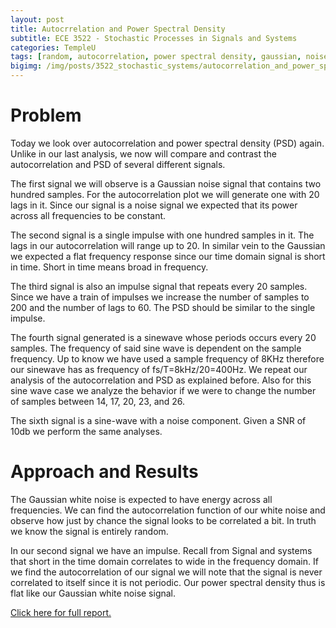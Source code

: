 ```yaml
---
layout: post
title: Autocrrelation and Power Spectral Density
subtitle: ECE 3522 - Stochastic Processes in Signals and Systems
categories: TempleU
tags: [random, autocorrelation, power spectral density, gaussian, noise, psd, pdf, distribution, statistics, software, matlab, programming]
bigimg: /img/posts/3522_stochastic_systems/autocorrelation_and_power_spectral_density.png
---
```


# Problem
Today we look over autocorrelation and power spectral density (PSD) again.
Unlike in our last analysis, we now will compare and contrast the
autocorrelation and PSD of several different signals.

The first signal we will observe is a Gaussian noise signal that contains two
hundred samples. For the autocorrelation plot we will generate one with 20 lags
in it. Since our signal is a noise signal we expected that its power across all
frequencies to be constant.

The second signal is a single impulse with one hundred samples in it. The lags
in our autocorrelation will range up to 20. In similar vein to the Gaussian we
expected a flat frequency response since our time domain signal is short in
time. Short in time means broad in frequency.

The third signal is also an impulse signal that repeats every 20 samples. Since
we have a train of impulses we increase the number of samples to 200 and the
number of lags to 60. The PSD should be similar to the single impulse.

The fourth signal generated is a sinewave whose periods occurs every 20
samples. The frequency of said sine wave is dependent on the sample frequency.
Up to know we have used a sample frequency of 8KHz therefore our sinewave has
as frequency of fs/T=8kHz/20=400Hz. We repeat our analysis of the
autocorrelation and PSD as explained before. Also for this sine wave case we
analyze the behavior if we were to change the number of samples between 14, 17,
20, 23, and 26.

The sixth signal is a sine-wave with a noise component. Given a SNR of 10db we
perform the same analyses.

# Approach and Results
The Gaussian white noise is expected to have energy across all frequencies. We
can find the autocorrelation function of our white noise and observe how just
by chance the signal looks to be correlated a bit. In truth we know the signal
is entirely random.

In our second signal we have an impulse. Recall from Signal and systems that
short in the time domain correlates to wide in the frequency domain. If we find
the autocorrelation of our signal we will note that the signal is never
correlated to itself since it is not periodic. Our power spectral density thus
is flat like our Gaussian white noise signal.


[Click here for full report.](
http://files.tdevin.com/blog/20150426_trejo_devin_ca11.pdf)
